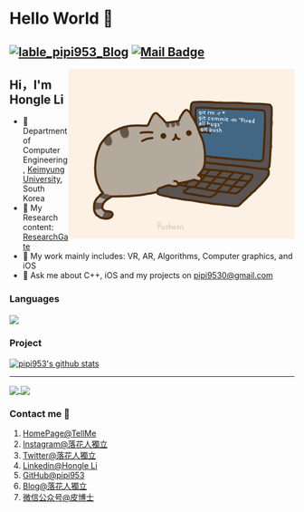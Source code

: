  # Hello World 👋 
 
 
[![lable_pipi953_Blog](https://img.shields.io/badge/blog-25k_pageview-green)](https://blog.tellme.ink) [![Mail Badge](https://img.shields.io/badge/-pipi9530@gmail.com-c14438?style=flat-square&logo=Gmail&logoColor=white&link=mailto:pipi9530@gmail.com)](mailto:pipi9530@gmail.com)
---

<img align="right" alt="GIF" src="https://github.com/pipi953/pipi953/blob/main/images/pusheencode.gif" />

 ## Hi，I'm Hongle Li
 
- 🔭 Department of Computer Engineering, [Keimyung University](https://www.kmu.ac.kr), South Korea
- 🤖️ My Research content: [ResearchGate](https://www.researchgate.net/profile/Hongle_Li2) 
- 🌱 My work mainly includes: VR, AR, Algorithms, Computer graphics, and iOS
- 💬 Ask me about C++, iOS and my projects on pipi9530@gmail.com


###  Languages
<a href="https://github.com/pipi953">
  <!-- Change the `github-readme-stats.anuraghazra1.vercel.app` to `github-readme-stats.vercel.app`  -->
  <img align="center" src="https://github-readme-stats.anuraghazra1.vercel.app/api/top-langs/?username=pipi953&layout=compact&theme=material-palenight" />
</a>


### Project

<a href="https://github.com/pipi953?tab=repositories">
  <img align="center" src="https://github-readme-stats.vercel.app/api?username=pipi953&theme=radical&show_icons=true&include_all_commits=true" alt="pipi953's github stats" />
</a>

---

<a href="https://github.com/pipi953/AstarForUnity">
  <!-- Change the `github-readme-stats.anuraghazra1.vercel.app` to `github-readme-stats.vercel.app`  -->
  <img align="center" src="https://github-readme-stats.anuraghazra1.vercel.app/api/pin/?username=pipi953&repo=AstarForUnity&theme=material-palenight" />
</a>    
<a href="https://github.com/pipi953/Image-overlay">
  <!-- Change the `github-readme-stats.anuraghazra1.vercel.app` to `github-readme-stats.vercel.app`  -->
  <img align="center" src="https://github-readme-stats.anuraghazra1.vercel.app/api/pin/?username=pipi953&repo=Image-overlay&theme=material-palenight" />
</a>


### Contact me 📱

1. [HomePage@TellMe](https://www.tellme.ink)
2. [Instagram@落花人獨立](https://www.instagram.com/pipi953/)
3. [Twitter@落花人獨立](https://twitter.com/pipi953)
4. [Linkedin@Hongle Li](https://www.linkedin.com/in/%E8%99%B9%E4%B9%90-%E6%9D%8E-b151b9154/)
5. [GitHub@pipi953](https://github.com/pipi953)
6. [Blog@落花人獨立](https://blog.tellme.ink) 
7. [微信公众号@皮博士]() 




